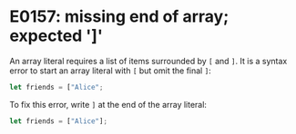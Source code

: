 # E0157: missing end of array; expected ']'

An array literal requires a list of items surrounded by `[` and `]`. It is a
syntax error to start an array literal with `[` but omit the final `]`:

```javascript
let friends = ["Alice";
```

To fix this error, write `]` at the end of the array literal:

```javascript
let friends = ["Alice"];
```

